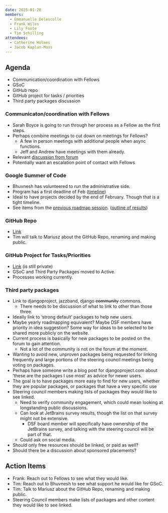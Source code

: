 ```yaml
---
date: 2025-01-20
members:
  - Emmanuelle Delescolle
  - Frank Wiles
  - Lily Foote
  - Tim Schilling
attendees:
  - Catherine Holmes
  - Jacob Kaplan-Moss
---
```


## Agenda
- Communication/coordination with Fellows
- GSoC
- GitHub repo
- GitHub project for tasks / priorities
- Third party packages discussion

### Communicaton/coordination with Fellows
- Sarah Boyce is going to run through her process as a Fellow as the first steps.
- Perhaps combine meetings to cut down on meetings for Fellows?
  - A few in person meetings with additional people when async functions. 
  - Jeff and Andrew have meetings with them already.
- Relevant [discussion from forum](https://forum.djangoproject.com/t/volunteers-wanted-to-update-triage-workflow-docs/37937/2)
- Potentially want an escalation point of contact with Fellows

### Google Summer of Code
- Bhuvnesh has volunteered to run the administrative side.
- Program has a first deadline of Feb ([timeline](https://developers.google.com/open-source/gsoc/timeline))
- Ideal to have projects decided by the end of February. Though that is a tight timeline.
- See items from the [previous roadmap session](https://forum.djangoproject.com/t/informal-roadmap-retrospective-workshops-for-django/26835). ([outline of results](https://forum.djangoproject.com/t/informal-roadmap-retrospective-workshops-for-django/26835/28))

### GitHub Repo
- [Link](https://github.com/django/steering-council)
- Tim will talk to Mariusz about the GitHub Repo, renaming and making public.

### GitHub Project for Tasks/Priorities
- [Link](https://github.com/orgs/django/projects/19) (is still private)
- GSoC and Third Party Packages moved to Active.
- Processes working currently.

### Third party packages
- Link to djangoproject, jazzband, django ~~community~~ commons.
  - There needs to be discussion of what to link to other than those three.
- Ideally link to ‘strong default’ packages to help new users.
- Maybe yearly roadmapping equivalent? Maybe DSF members have priority in idea suggestion? Some way for ideas to be selected to be shared more publicly on the website.
- Current process is basically for new packages to be posted on the forum to gain attention.
  - Not a lot of the community is not on the forum at the moment.
- Wanting to avoid new, unproven packages being requested for linking frequently and large portions of the steering council meetings being voting on packages.
- Perhaps have someone write a blog post for djangoproject.com about ‘these are the packages I use most’ as advice for newer users.
- The goal is to have packages more easy to find for new users, whether they are popular packages, or packages that have a very specific use
- Steering council members making lists of packages they would like to see linked. 
  - Need to verify community engagement, which could mean looking at longstanding public discussions.
  - Can look at JetBrains survey results, though the list on that survey might not be extensive.
    - DSF board member will specifically have ownership of the JetBrains survey, and talking with the steering council will be part of that.
  - Could ask on social media.
- Should only free resources should be linked, or paid as well?
- Should there be a discussion about sponsored placements?

## Action Items
- Frank: Reach out to Fellows to see what they would like.
- Tim: Reach out to Bhuvnesh to see what support he would like for GSoC.
- Tim: Talk to Mariusz about the GitHub Repo, renaming and making public.
- Steering Council members make lists of packages and other content they would like to see linked.
